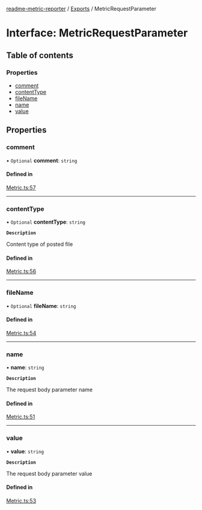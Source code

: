 [readme-metric-reporter](../README.md) / [Exports](../modules.md) / MetricRequestParameter

# Interface: MetricRequestParameter

## Table of contents

### Properties

- [comment](MetricRequestParameter.md#comment)
- [contentType](MetricRequestParameter.md#contenttype)
- [fileName](MetricRequestParameter.md#filename)
- [name](MetricRequestParameter.md#name)
- [value](MetricRequestParameter.md#value)

## Properties

### comment

• `Optional` **comment**: `string`

#### Defined in

[Metric.ts:57](https://github.com/igrek8/readme-metric-reporter/blob/fc76f3c/src/Metric.ts#L57)

___

### contentType

• `Optional` **contentType**: `string`

**`Description`**

Content type of posted file

#### Defined in

[Metric.ts:56](https://github.com/igrek8/readme-metric-reporter/blob/fc76f3c/src/Metric.ts#L56)

___

### fileName

• `Optional` **fileName**: `string`

#### Defined in

[Metric.ts:54](https://github.com/igrek8/readme-metric-reporter/blob/fc76f3c/src/Metric.ts#L54)

___

### name

• **name**: `string`

**`Description`**

The request body parameter name

#### Defined in

[Metric.ts:51](https://github.com/igrek8/readme-metric-reporter/blob/fc76f3c/src/Metric.ts#L51)

___

### value

• **value**: `string`

**`Description`**

The request body parameter value

#### Defined in

[Metric.ts:53](https://github.com/igrek8/readme-metric-reporter/blob/fc76f3c/src/Metric.ts#L53)
